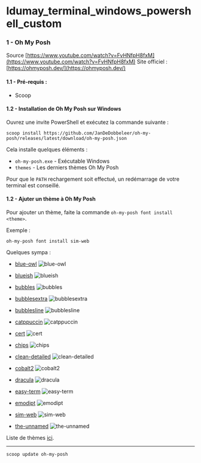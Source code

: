 # ldumay_terminal_windows_powershell_custom
 
### 1 - Oh My Posh

Source [https://www.youtube.com/watch?v=FvHNfpH8fxM](https://www.youtube.com/watch?v=FvHNfpH8fxM)
Site officiel : [https://ohmyposh.dev/](https://ohmyposh.dev/)

#### 1.1 - Pré-requis :

- Scoop

#### 1.2 - Installation de Oh My Posh sur Windows

Ouvrez une invite PowerShell et exécutez la commande suivante :

```
scoop install https://github.com/JanDeDobbeleer/oh-my-posh/releases/latest/download/oh-my-posh.json
```

Cela installe quelques éléments :

- `oh-my-posh.exe` - Exécutable Windows
- `themes` - Les derniers thèmes Oh My Posh

Pour que le `PATH` rechargement soit effectué, un redémarrage de votre terminal est conseillé.

#### 1.2 - Ajuter un thème à Oh My Posh

Pour ajouter un thème, faite la commande `oh-my-posh font install <theme>`.

Exemple :

```
oh-my-posh font install sim-web
```

Quelques sympa :

- [blue-owl](https://ohmyposh.dev/docs/themes#blue-owl)
![blue-owl](https://ohmyposh.dev/assets/images/blue-owl-ee4fe94f97b271d66611eac650791ae2.png)

- [blueish](https://ohmyposh.dev/docs/themes#blueish)
![blueish](https://ohmyposh.dev/assets/images/blueish-12c7f06b59801a09b7cfa36c3d85011a.png)

- [bubbles](https://ohmyposh.dev/docs/themes#bubbles)
![bubbles](https://ohmyposh.dev/assets/images/bubbles-ba044855a85c98c6026a68243fc389ca.png)

- [bubblesextra](https://ohmyposh.dev/docs/themes#bubblesextra)
![bubblesextra](https://ohmyposh.dev/assets/images/bubblesextra-500f0c6708d64349cac09a9e72b5e96e.png)

- [bubblesline](https://ohmyposh.dev/docs/themes#bubblesline)
![bubblesline](https://ohmyposh.dev/assets/images/bubblesline-2db10ee8720ffc8e367539c3626d0a4c.png)

- [catppuccin](https://ohmyposh.dev/docs/themes#catppuccin)
![catppuccin](https://ohmyposh.dev/assets/images/catppuccin-d2efc8c07178308a62abbc4405f5ae5c.png)

- [cert](https://ohmyposh.dev/docs/themes#cert)
![cert](https://ohmyposh.dev/assets/images/cert-3ceb4e9ce324f06ef7d3e9b35a832ca5.png)

- [chips](https://ohmyposh.dev/docs/themes#chips)
![chips](https://ohmyposh.dev/assets/images/chips-df53239162ce3a9adb2fdee9847920a8.png)

- [clean-detailed](https://ohmyposh.dev/docs/themes#clean-detailed)
![clean-detailed](https://ohmyposh.dev/assets/images/clean-detailed-29e022b1e550116a8773b774e35e597e.png)

- [cobalt2](https://ohmyposh.dev/docs/themes#cobalt2)
![cobalt2](https://ohmyposh.dev/assets/images/cobalt2-8e6b77eeb233b8fdaf32964fc185ad34.png)

- [dracula](https://ohmyposh.dev/docs/themes#dracula)
![dracula](https://ohmyposh.dev/assets/images/dracula-1f0e0da0fa27161230a9aaaab0a4adb1.png)

- [easy-term](https://ohmyposh.dev/docs/themes#easy-term)
![easy-term](https://ohmyposh.dev/assets/images/easy-term-8cee7e254318b9cf5943a73c43a7d57a.png)

- [emodipt](https://ohmyposh.dev/docs/themes#emodipt)
![emodipt](https://ohmyposh.dev/assets/images/emodipt-a0d4dee73ff102c08c4a90d11b41e4a8.png)

- [sim-web](https://ohmyposh.dev/docs/themes#sim-web)
![sim-web](https://ohmyposh.dev/assets/images/sim-web-2414d65fb11b1c93ec563e95eac4b5dd.png)

- [the-unnamed](https://ohmyposh.dev/docs/themes#the-unnamed)
![the-unnamed](https://ohmyposh.dev/assets/images/the-unnamed-51c8453c6f57a23a4bd89e67c0f922e9.png)

Liste de thèmes [ici](https://ohmyposh.dev/docs/themes).

---

```
scoop update oh-my-posh
```